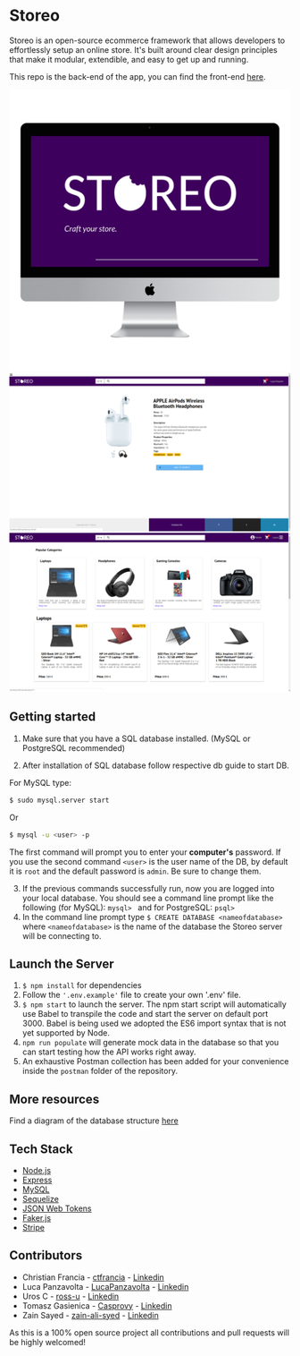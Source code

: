 # Storeo

Storeo is an open-source ecommerce framework that allows developers to effortlessly setup an online store.
It's built around clear design principles that make it modular, extendible, and easy to get up and running.

This repo is the back-end of the app, you can find the front-end [here](https://github.com/zain-ali-syed/Storeo_Frontend).

![logo](Screenshots/logo.png)
![product detail](Screenshots/product.png)
![homepage](Screenshots/homepage.png)

## Getting started

1. Make sure that you have a SQL database installed. (MySQL or PostgreSQL recommended)

2. After installation of SQL database follow respective db guide to start DB. 

For MySQL type: 
```bash
$ sudo mysql.server start
```

Or

```bash
$ mysql -u <user> -p
```

The first command will prompt you to enter your **computer's** password. 
If you use the second command `<user>` is the user name of the DB, by default it is `root` and the default password is `admin`. Be sure to change them.

3. If the previous commands successfully run, now you are logged into your local database.
You should see a command line prompt like the following (for MySQL): `mysql> ` and for PostgreSQL:  `psql>`
4. In the command line prompt type `$ CREATE DATABASE <nameofdatabase>` where `<nameofdatabase>` is the name of the database the Storeo server will be connecting to.

## Launch the Server

1. `$ npm install` for dependencies
2. Follow the `'.env.example'` file to create your own '.env' file. 
3. `$ npm start` to launch the server. The npm start script will automatically use Babel to transpile the code and start the server on default port 3000. Babel is being used we adopted the ES6 import syntax that is not yet supported by Node.
4. `npm run populate` will generate mock data in the database so that you can start testing how the API works right away.
5. An exhaustive Postman collection has been added for your convenience inside the `postman` folder of the repository.

## More resources 

Find a diagram of the database structure [here](https://imgur.com/a/6pRzUzW)

## Tech Stack

* [Node.js](https://nodejs.org/en/)
* [Express](https://expressjs.com/)
* [MySQL](https://www.mysql.com/)
* [Sequelize](http://docs.sequelizejs.com/)
* [JSON Web Tokens](https://www.npmjs.com/package/jsonwebtoken)
* [Faker.js](https://github.com/Marak/faker.js)
* [Stripe](https://stripe.com/docs)

## Contributors

* Christian Francia - [ctfrancia](https://github.com/ctfrancia) - [Linkedin](https://www.linkedin.com/in/ctfrancia/)
* Luca Panzavolta - [LucaPanzavolta](https://github.com/LucaPanzavolta) - [Linkedin](https://www.linkedin.com/in/lucapanzavolta)
* Uros C - [ross-u](https://github.com/ross-u) - [Linkedin](https://www.linkedin.com/in/uros-cirkovic)
* Tomasz Gasienica - [Casprovy](https://github.com/Casprovy) - [Linkedin](https://www.linkedin.com/in/tomasz-g%C4%85sienica-szostak-cfa-279b175/)
* Zain Sayed - [zain-ali-syed](https://github.com/zain-ali-syed) - [Linkedin](https://www.linkedin.com/in/zain-syed-7257927/)

As this is a 100% open source project all contributions and pull requests will be highly welcomed!


